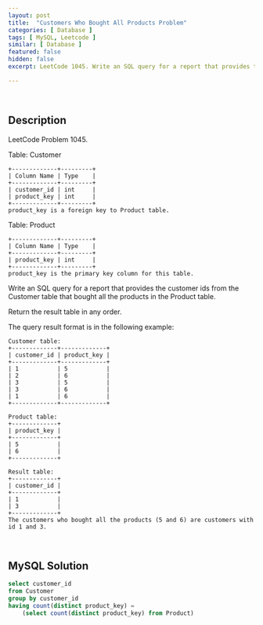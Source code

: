 ```yaml
---
layout: post
title:  "Customers Who Bought All Products Problem"
categories: [ Database ]
tags: [ MySQL, Leetcode ]
similar: [ Database ]
featured: false
hidden: false
excerpt: LeetCode 1045. Write an SQL query for a report that provides the customer ids from the Customer table that bought all the products in the Product table.

---
```


<br />

## Description

LeetCode Problem 1045. 

Table: Customer

```
+-------------+---------+
| Column Name | Type    |
+-------------+---------+
| customer_id | int     |
| product_key | int     |
+-------------+---------+
product_key is a foreign key to Product table.
```

Table: Product

```
+-------------+---------+
| Column Name | Type    |
+-------------+---------+
| product_key | int     |
+-------------+---------+
product_key is the primary key column for this table.
```

Write an SQL query for a report that provides the customer ids from the Customer table that bought all the products in the Product table.

Return the result table in any order.

The query result format is in the following example:
 
```
Customer table:
+-------------+-------------+
| customer_id | product_key |
+-------------+-------------+
| 1           | 5           |
| 2           | 6           |
| 3           | 5           |
| 3           | 6           |
| 1           | 6           |
+-------------+-------------+

Product table:
+-------------+
| product_key |
+-------------+
| 5           |
| 6           |
+-------------+

Result table:
+-------------+
| customer_id |
+-------------+
| 1           |
| 3           |
+-------------+
The customers who bought all the products (5 and 6) are customers with id 1 and 3.
```

<br />

## MySQL Solution


```sql
select customer_id
from Customer
group by customer_id
having count(distinct product_key) = 
    (select count(distinct product_key) from Product)
```
